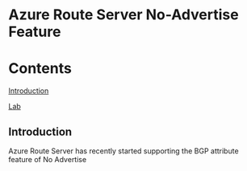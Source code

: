 # **Azure Route Server No-Advertise Feature**

# Contents
[Introduction](#introduction)

[Lab](#lab)

## Introduction
Azure Route Server has recently started supporting the BGP attribute feature of No Advertise 
